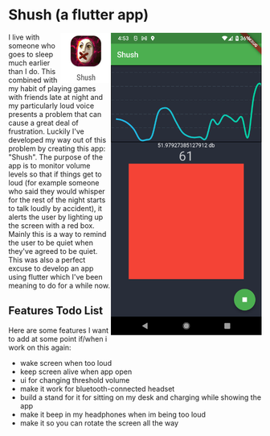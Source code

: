 # Shush (a flutter app)

<img src="docs/app.png" align="right" width="300px"/>
<img src="docs/appicon.png" align="right" width="100px"/>

I live with someone who goes to sleep much earlier than I do. This combined with my habit of playing games with friends late at night and my particularly loud voice presents a problem that can cause a great deal of frustration. Luckily I've developed my way out of this problem by creating this app: "Shush". The purpose of the app is to monitor volume levels so that if things get to loud (for example someone who said they would whisper for the rest of the night starts to talk loudly by accident), it alerts the user by lighting up the screen with a red box. Mainly this is a way to remind the user to be quiet when they've agreed to be quiet. This was also a perfect excuse to develop an app using flutter which I've been meaning to do for a while now.

## Features Todo List
Here are some features I want to add at some point if/when i work on this again:
- wake screen when too loud
- keep screen alive when app open
- ui for changing threshold volume
- make it work for bluetooth-connected headset
- build a stand for it for sitting on my desk and charging while showing the app
- make it beep in my headphones when im being too loud
- make it so you can rotate the screen all the way